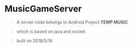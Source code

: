 # MusicGameServer
>A server code belongs to Android Project **TEMP MUSIC**

>which is based on java and socket

>built on 2018/5/16
